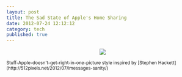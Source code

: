```yaml
---
layout: post
title: The Sad State of Apple's Home Sharing
date: 2012-07-24 12:12:12
category: tech
published: true
---
```


<p style="text-align: center;"><a href="http://blog.timmschoof.com/images/homesharing.png"><img src="http://blog.timmschoof.com/images/homesharing.png"/></a><br/></p>
<small>Stuff-Apple-doesn't-get-right-in-one-picture style inspired by [Stephen Hackett](http://512pixels.net/2012/07/imessages-sanity/)</small>